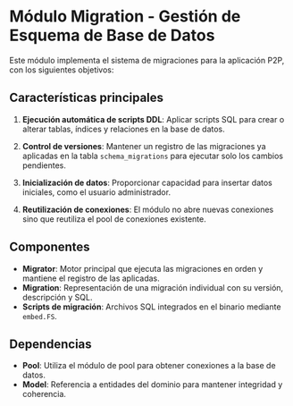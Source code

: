 # Módulo Migration - Gestión de Esquema de Base de Datos

Este módulo implementa el sistema de migraciones para la aplicación P2P, con los siguientes objetivos:

## Características principales

1. **Ejecución automática de scripts DDL**: Aplicar scripts SQL para crear o alterar tablas, índices y relaciones en la base de datos.

2. **Control de versiones**: Mantener un registro de las migraciones ya aplicadas en la tabla `schema_migrations` para ejecutar solo los cambios pendientes.

3. **Inicialización de datos**: Proporcionar capacidad para insertar datos iniciales, como el usuario administrador.

4. **Reutilización de conexiones**: El módulo no abre nuevas conexiones sino que reutiliza el pool de conexiones existente.

## Componentes

- **Migrator**: Motor principal que ejecuta las migraciones en orden y mantiene el registro de las aplicadas.
- **Migration**: Representación de una migración individual con su versión, descripción y SQL.
- **Scripts de migración**: Archivos SQL integrados en el binario mediante `embed.FS`.

## Dependencias

- **Pool**: Utiliza el módulo de pool para obtener conexiones a la base de datos.
- **Model**: Referencia a entidades del dominio para mantener integridad y coherencia.
